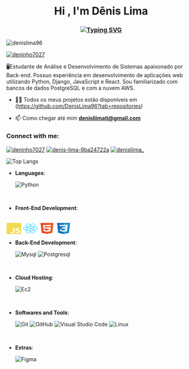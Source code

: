 <h1 align="center">Hi , I'm Dênis Lima</h1>
<h3 align="center"><a href="https://git.io/typing-svg"><img src="https://readme-typing-svg.demolab.com?font=Fira+Code&pause=1000&random=false&width=435&lines=student+and+technology+enthusiast;FullStack" alt="Typing SVG" /></a></h3>

<p align="left"> <img src="https://komarev.com/ghpvc/?username=denislima96&label=Profile%20views&color=0e75b6&style=flat" alt="denislima96" /> </p>

<p align="left"> <a href="https://twitter.com/deninho7027" target="blank"><img src="https://img.shields.io/twitter/follow/deninho7027?logo=twitter&style=for-the-badge" alt="deninho7027" /></a> </p>

 

🖥️Estudante de Análise e Desenvolvimento de Sistemas apaixonado por Back-end. Possuo experiência em desenvolvimento de aplicações web utilizando Python, Django, JavaScript e React. Sou familiarizado com bancos de dados PostgreSQL e com a nuvem AWS. 




- 👨‍💻 Todos os meus projetos estão disponíveis em (https://github.com/DenisLima96?tab=repositories)

- 📫 Como chegar até mim **denisliimati@gmail.com**

<h3 align="left">Connect with me:</h3>
<p align="left">
<a href="https://twitter.com/deninho7027" target="blank"><img align="center" src="https://raw.githubusercontent.com/rahuldkjain/github-profile-readme-generator/master/src/images/icons/Social/twitter.svg" alt="deninho7027" height="30" width="40" /></a>
<a href="https://linkedin.com/in/denis-lima-9ba24722a" target="blank"><img align="center" src="https://raw.githubusercontent.com/rahuldkjain/github-profile-readme-generator/master/src/images/icons/Social/linked-in-alt.svg" alt="denis-lima-9ba24722a" height="30" width="40" /></a>
<a href="https://instagram.com/denisliima_" target="blank"><img align="center" src="https://raw.githubusercontent.com/rahuldkjain/github-profile-readme-generator/master/src/images/icons/Social/instagram.svg" alt="denisliima_" height="30" width="40" /></a>
</p>

<p align="center">

![Top Langs](https://github-readme-stats.vercel.app/api/top-langs/?username=DenisLima96&size_weight=0.5&count_weight=0.5)
- **Languages**:
 
    
    ![Python](https://img.shields.io/badge/Python%20-%2314354C.svg?style=for-the-badge&logo=python&logoColor=white)
 
<br>   
    
- **Front-End Development**:
<div style="display: inline_block"><br>
  <img align="center" alt="-Js" height="30" width="40" src="https://raw.githubusercontent.com/devicons/devicon/master/icons/javascript/javascript-plain.svg">
  <img align="center" alt="-React" height="30" width="40" src="https://raw.githubusercontent.com/devicons/devicon/master/icons/react/react-original.svg">
  <img align="center" alt="-HTML" height="30" width="40" src="https://raw.githubusercontent.com/devicons/devicon/master/icons/html5/html5-original.svg">
  <img align="center" alt="-CSS" height="30" width="40" src="https://raw.githubusercontent.com/devicons/devicon/master/icons/css3/css3-original.svg">
</div>
  

- **Back-End Development**:

  ![Mysql](https://img.shields.io/badge/MySQL-00000F?style=for-the-badge&logo=mysql&logoColor=white)
  ![Postgresql](https://img.shields.io/badge/PostgreSQL-316192?style=for-the-badge&logo=postgresql&logoColor=white)
  
<br>

- **Cloud Hosting**:

    ![Ec2](https://img.shields.io/badge/Amazon_AWS-FF9900?style=for-the-badge&logo=amazonaws&logoColor=white)
    
<br>

- **Softwares and Tools**:

    ![Git](https://img.shields.io/badge/git-%23F05033.svg?style=for-the-badge&logo=git&logoColor=white)
    ![GitHub](https://img.shields.io/badge/github-%23121011.svg?style=for-the-badge&logo=github&logoColor=white)
    ![Visual Studio Code](https://img.shields.io/badge/Visual%20Studio%20Code-0078d7.svg?style=for-the-badge&logo=visual-studio-code&logoColor=white)
    ![Linux](https://img.shields.io/badge/Linux-FCC624?style=for-the-badge&logo=linux&logoColor=black)

<br>

- **Extras**:
  
    ![Figma](https://img.shields.io/badge/Figma-F24E1E?style=for-the-badge&logo=figma&logoColor=white)


</p>
